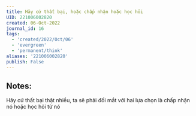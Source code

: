 ```yaml
---
title: Hãy cứ thất bại, hoặc chấp nhận hoặc học hỏi
UID: 221006002820
created: 06-Oct-2022
journal_id: 16
tags:
  - 'created/2022/Oct/06'
  - 'evergreen'
  - 'permanent/think'
aliases: '221006002820'
publish: False
---
```

## Notes:
Hãy cứ thất bại thật nhiều, ta sẽ phải đối mắt với hai lựa chọn là chấp nhận nó hoặc học hỏi từ nó


